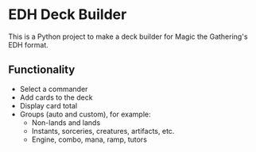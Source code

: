 # EDH Deck Builder

This is a Python project to make a deck builder for Magic the Gathering's EDH format.

## Functionality

- Select a commander
- Add cards to the deck
- Display card total
- Groups (auto and custom), for example:
  - Non-lands and lands
  - Instants, sorceries, creatures, artifacts, etc.
  - Engine, combo, mana, ramp, tutors

